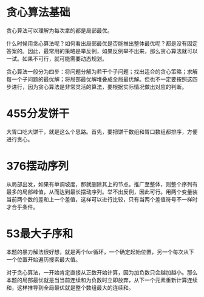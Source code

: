 # 贪心算法基础
贪心算法可以理解为每次拿的都是局部最优。

什么时候用贪心算法呢？如何看出局部最优是否能推出整体最优呢？都是没有固定答案的。因此，最常用的策略是举反例，如果反例举不出来，那么贪心算法就可以一试。如果不可行，就可能需要动态规划。

贪心算法一般分为四步：将问题分解为若干个子问题；找出适合的贪心策略；求解每一个子问题的最优解；将局部最优解堆叠成全局最优解。但也不一定要按照这四步进行，因为贪心算法是非常灵活的算法，要根据实际情况做出对应的判断。

# 455分发饼干
大胃口吃大饼干，就是这么个思路。首先，要把饼干数组和胃口数组都排序，方便进行贪心。

# 376摆动序列
从局部出发，如果有单调坡度，那就删除其上的节点。推广至整体，则整个序列有最多的局部峰值，从而达到最长摆动序列。举不出反例，因此可行。用两个变量装当前两个数的差和上一个差值，这样可以进行比较，只有当两个差值符号不一样时才合乎条件。

# 53最大子序和
本题的暴力解法很好想，就是两个for循环，一个确定起始位置，另一个每次从下一个位置开始遍历搜索最大值。

对于贪心算法，一开始肯定直接从正数开始计算，因为加负数只会越加越小。那么本题的局部最优就是当当前连续和为负数时立即放弃，从下一个元素重新计算连续和，这样推导到全局最优就是整个数组最大的连续和。